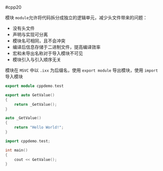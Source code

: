 #cpp20 

模块 `module`允许将代码拆分成独立的逻辑单元，减少头文件带来的问题：
* 没有头文件
* 声明与实现可分离
* 模块名可相同，且不会冲突
* 编译后信息存储于二进制文件，提高编译效率
* 宏和未导出名称对于导入模块不可见
* 模块引入与引入顺序无关

模块在 `MSVC` 中以 `.ixx` 为后缀名，使用 `export module` 导出模块，使用 `import` 导入模块

```cpp title:test.ixx
export module cppdemo.test

export auto GetValue()
{
	return _GetValue();
}

auto _GetValue()
{
	return "Hello World!";
}
```

```cpp title:main.cpp
import cppdemo.test;

int main()
{
    cout << GetValue();
}
```
